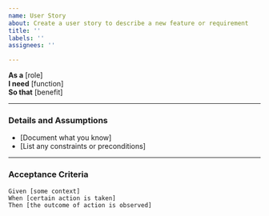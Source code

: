 ```yaml
---
name: User Story
about: Create a user story to describe a new feature or requirement
title: ''
labels: ''
assignees: ''

---
```


**As a** [role]  
**I need** [function]  
**So that** [benefit]  

---

### Details and Assumptions
* [Document what you know]
* [List any constraints or preconditions]

---

### Acceptance Criteria

```gherkin
Given [some context]  
When [certain action is taken]  
Then [the outcome of action is observed]
